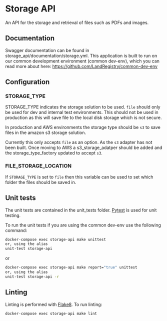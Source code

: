 # Storage API

An API for the storage and retrieval of files such as PDFs and images.

## Documentation

Swagger documentation can be found in storage_api/documentation/storage.yml. This application is built to run on our common development environment (common dev-env), which you can read more about here: https://github.com/LandRegistry/common-dev-env


## Configuration

### STORAGE_TYPE
STORAGE_TYPE indicates the storage solution to be used. `file` should only be used for dev and internal test environments.  This should not be used in production as this will save file to the local disk storage which is not secure.  
 
In production and AWS environments the storage type should be `s3` to save files in the amazon s3 storage solution.
 
Currently this only accepts `file` as an option. As the `s3` adapter has not been built.  Once moving to AWS a s3_storage_adatper should be added and the storage_type_factory updated to accept `s3`.

### FILE_STORAGE_LOCATION 
If `STORAGE_TYPE` is set to `file` then this variable can be used to set which folder the files should be saved in.

## Unit tests

The unit tests are contained in the unit_tests folder. [Pytest](http://docs.pytest.org/en/latest/) is used for unit testing. 

To run the unit tests if you are using the common dev-env use the following command:

```bash
docker-compose exec storage-api make unittest
or, using the alias
unit-test storage-api
```

or

```bash
docker-compose exec storage-api make report="true" unittest
or, using the alias
unit-test storage-api -r
```

## Linting

Linting is performed with [Flake8](http://flake8.pycqa.org/en/latest/). To run linting:
```
docker-compose exec storage-api make lint
```
